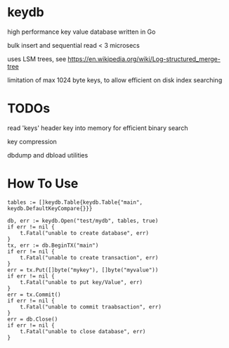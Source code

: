 # keydb

high performance key value database written in Go

bulk insert and sequential read \< 3 microsecs 

uses LSM trees, see https://en.wikipedia.org/wiki/Log-structured_merge-tree

limitation of max 1024 byte keys, to allow efficient on disk index searching

# TODOs
read 'keys' header key into memory for efficient binary search

key compression

dbdump and dbload utilities
      
# How To Use

	tables := []keydb.Table{keydb.Table{"main", keydb.DefaultKeyCompare{}}}

	db, err := keydb.Open("test/mydb", tables, true)
	if err != nil {
		t.Fatal("unable to create database", err)
	}
	tx, err := db.BeginTX("main")
	if err != nil {
		t.Fatal("unable to create transaction", err)
	}
	err = tx.Put([]byte("mykey"), []byte("myvalue"))
	if err != nil {
		t.Fatal("unable to put key/Value", err)
	}
    err = tx.Commit()
    if err != nil {
        t.Fatal("unable to commit traabsaction", err)
    }
    err = db.Close()
    if err != nil {
        t.Fatal("unable to close database", err)
    }

